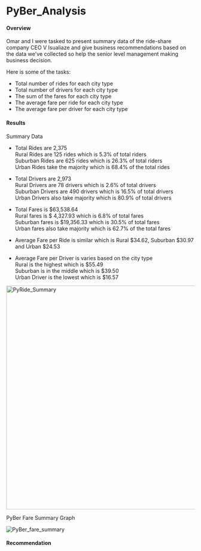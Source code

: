 # PyBer_Analysis

#### Overview

Omar and I were tasked to present summary data of the ride-share company CEO V Isualiaze and give business recommendations based on the data we've collected so help the senior level management making business decision.

Here is some of the tasks:
* Total number of rides for each city type
* Total number of drivers for each city type
* The sum of the fares for each city type
* The average fare per ride for each city type
* The average fare per driver for each city type


#### Results

Summary Data

* Total Rides are 2,375\
  Rural Rides are 125 rides which is 5.3% of total riders\
  Suburban Rides are 625 rides which is 26.3% of total riders\
  Urban Rides take the majority which is 68.4% of the total rides

* Total Drivers are 2,973\
  Rural Drivers are 78 drivers which is 2.6% of total drivers\
  Suburban Drivers are 490 drivers which is 16.5% of total drivers\
  Urban Drivers also take majority which is 80.9% of total drivers
  
* Total Fares is $63,538.64\
  Rural fares is $ 4,327.93 which is 6.8% of total fares\
  Suburban fares is $19,356.33 which is 30.5% of total fares\
  Urban fares also take majority which is 62.7% of the total fares
  
* Average Fare per Ride is similar which is Rural $34.62, Suburban $30.97 and Urban $24.53

* Average Fare per Driver is varies based on the city type\
  Rural is the highest which is $55.49\
  Suburban is in the middle which is $39.50\
  Urban Driver is the lowest which is $16.57

<img width="597" alt="PyRide_Summary" src="https://user-images.githubusercontent.com/70301884/94687272-af847700-02f1-11eb-95d5-c0cf7e6e0ed8.png">

PyBer Fare Summary Graph

![PyBer_fare_summary](https://user-images.githubusercontent.com/70301884/94687842-684ab600-02f2-11eb-8939-ca19bd811f75.png)


#### Recommendation
